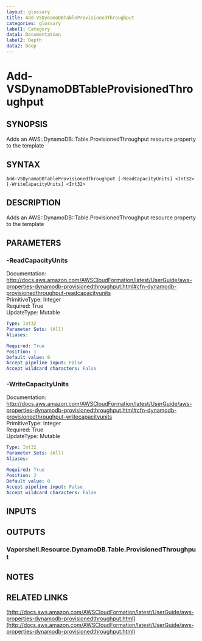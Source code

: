 ```yaml
---
layout: glossary
title: Add-VSDynamoDBTableProvisionedThroughput
categories: glossary
label1: Category
data1: Documentation
label2: Depth
data2: Deep
---
```


# Add-VSDynamoDBTableProvisionedThroughput

## SYNOPSIS
Adds an AWS::DynamoDB::Table.ProvisionedThroughput resource property to the template

## SYNTAX

```
Add-VSDynamoDBTableProvisionedThroughput [-ReadCapacityUnits] <Int32> [-WriteCapacityUnits] <Int32>
```

## DESCRIPTION
Adds an AWS::DynamoDB::Table.ProvisionedThroughput resource property to the template

## PARAMETERS

### -ReadCapacityUnits
Documentation: http://docs.aws.amazon.com/AWSCloudFormation/latest/UserGuide/aws-properties-dynamodb-provisionedthroughput.html#cfn-dynamodb-provisionedthroughput-readcapacityunits    
PrimitiveType: Integer    
Required: True    
UpdateType: Mutable

```yaml
Type: Int32
Parameter Sets: (All)
Aliases: 

Required: True
Position: 1
Default value: 0
Accept pipeline input: False
Accept wildcard characters: False
```

### -WriteCapacityUnits
Documentation: http://docs.aws.amazon.com/AWSCloudFormation/latest/UserGuide/aws-properties-dynamodb-provisionedthroughput.html#cfn-dynamodb-provisionedthroughput-writecapacityunits    
PrimitiveType: Integer    
Required: True    
UpdateType: Mutable

```yaml
Type: Int32
Parameter Sets: (All)
Aliases: 

Required: True
Position: 2
Default value: 0
Accept pipeline input: False
Accept wildcard characters: False
```

## INPUTS

## OUTPUTS

### Vaporshell.Resource.DynamoDB.Table.ProvisionedThroughput

## NOTES

## RELATED LINKS

[http://docs.aws.amazon.com/AWSCloudFormation/latest/UserGuide/aws-properties-dynamodb-provisionedthroughput.html](http://docs.aws.amazon.com/AWSCloudFormation/latest/UserGuide/aws-properties-dynamodb-provisionedthroughput.html)

